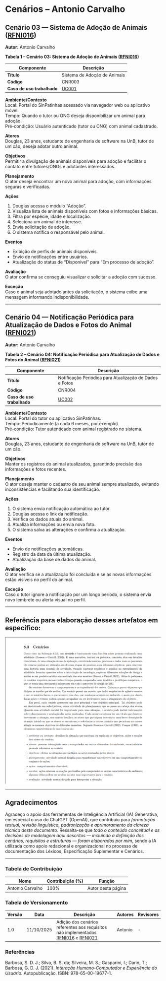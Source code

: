# Cenários – Antonio Carvalho

<a id="crn003"></a>

## Cenário 03 — Sistema de Adoção de Animais ([RFNI016](../../../elicitacao/tecnicas_elicitacao/requisitos_elicitados.md#rfni016))

**Autor:** Antonio Carvalho


**Tabela 1 – Cenário 03: Sistema de Adoção de Animais ([RFNI016](../../../elicitacao/tecnicas_elicitacao/requisitos_elicitados.md#rfni016))**

| **Componente** | **Descrição** |
|-----------------|----------------|
| **Título** | Sistema de Adoção de Animais |
| **Código** | CNR003 |
| **Caso de uso trabalhado** | [UC001](/modelagem/gravacoes/antonio/casos_de_uso.md#uc001) |

**Ambiente/Contexto**  
Local: Portal do SinPatinhas acessado via navegador web ou aplicativo móvel.  
Tempo: Quando o tutor ou ONG deseja disponibilizar um animal para adoção.  
Pré-condição: Usuário autenticado (tutor ou ONG) com animal cadastrado.

**Atores**  
Douglas, 23 anos, estudante de engenharia de software na UnB, tutor de um cão, deseja adotar outro animal.

**Objetivos**  
Permitir a divulgação de animais disponíveis para adoção e facilitar o contato entre tutores/ONGs e adotantes interessados.

**Planejamento**  
O ator deseja encontrar um novo animal para adoção, com informações seguras e verificadas.

**Ações**  
1. Douglas acessa o módulo “Adoção”.  
2. Visualiza lista de animais disponíveis com fotos e informações básicas.  
3. Filtra por espécie, idade e localização.  
4. Seleciona um animal de interesse.  
5. Envia solicitação de adoção.  
6. O sistema notifica o responsável pelo animal.

**Eventos**  
- Exibição de perfis de animais disponíveis.  
- Envio de notificações entre usuários.  
- Atualização do status de “Disponível” para “Em processo de adoção”.

**Avaliação**  
O ator confirma se conseguiu visualizar e solicitar a adoção com sucesso.

**Exceção**  
Caso o animal seja adotado antes da solicitação, o sistema exibe uma mensagem informando indisponibilidade.

---

<a id="crn004"></a>

## Cenário 04 — Notificação Periódica para Atualização de Dados e Fotos do Animal ([RFNI021](../../../elicitacao/tecnicas_elicitacao/requisitos_elicitados.md#rfni021))

**Autor:** Antonio Carvalho


**Tabela 2 – Cenário 04: Notificação Periódica para Atualização de Dados e Fotos do Animal ([RFNI021](../../../elicitacao/tecnicas_elicitacao/requisitos_elicitados.md#rfni021))**

| **Componente** | **Descrição** |
|-----------------|----------------|
| **Título** | Notificação Periódica para Atualização de Dados e Fotos |
| **Código** | CNR004 |
| **Caso de uso trabalhado** | [UC002](/modelagem/gravacoes/antonio/casos_de_uso.md#uc002) |

**Ambiente/Contexto**  
Local: Portal do tutor ou aplicativo SinPatinhas.  
Tempo: Periodicamente (a cada 6 meses, por exemplo).  
Pré-condição: Tutor autenticado com animal registrado no sistema.

**Atores**  
Douglas, 23 anos, estudante de engenharia de software na UnB, tutor de um cão.

**Objetivos**  
Manter os registros do animal atualizados, garantindo precisão das informações e fotos recentes.

**Planejamento**  
O ator deseja manter o cadastro de seu animal sempre atualizado, evitando inconsistências e facilitando sua identificação.

**Ações**  
1. O sistema envia notificação automática ao tutor.  
2. Douglas acessa o link da notificação.  
3. Verifica os dados atuais do animal.  
4. Atualiza informações ou envia nova foto.  
5. O sistema salva as alterações e confirma a atualização.

**Eventos**  
- Envio de notificações automáticas.  
- Registro da data da última atualização.  
- Atualização da base de dados do animal.

**Avaliação**  
O ator verifica se a atualização foi concluída e se as novas informações estão visíveis no perfil do animal.

**Exceção**  
Caso o tutor ignore a notificação por um longo período, o sistema envia novo lembrete ou alerta visual no perfil.

---


## Referência para elaboração desses artefatos em específico:

![Interação Humano-Computador e Experiência do Usuário. (Especificado em "Referências")](../../../assets/images/modelagem/antonio_cenarios.png)

---

## Agradecimentos

Agradeço o apoio das ferramentas de Inteligência Artificial (IA) Generativa, em especial o uso do ChatGPT (OpenAI), que contribuiu para *formatação textual, revisão linguística, padronização e aprimoramento da clareza técnica deste documento*.
Ressalta-se que *todo o conteúdo conceitual e as decisões de modelagem aqui descritos — incluindo a definição dos cenários, requisitos e estruturas — foram elaborados por mim*, sendo a IA utilizada como apoio redacional e organizacional no processo de documentação dos Léxicos, Especificação Suplementar e Cenários.

---

### Tabela de Contribuição

| **Nome** | **Contribuição (%)** | **Função** |
|-----------|----------------------|-------------|
| Antonio Carvalho | 100% | Autor desta página |

### Tabela de Versionamento

| **Versão** | **Data** | **Descrição** | **Autores** | **Revisores** |
|-------------|-----------|----------------|--------------|----------------|
| 1.0 | 11/10/2025 | Adição dos cenários referentes aos requisitos não implementados [RFNI016](../../elicitacao/tecnicas_elicitacao/requisitos_elicitados.md#rfni016) e [RFNI021](../../elicitacao/tecnicas_elicitacao/requisitos_elicitados.md#rfni021) | Antonio | - |

### Referências

Barbosa, S. D. J.; Silva, B. S. da; Silveira, M. S.; Gasparini, I.; Darin, T.; Barbosa, G. D. J. (2021). *Interação Humano-Computador e Experiência do Usuário.* Autopublicação. ISBN: 978-65-00-19677-1.
